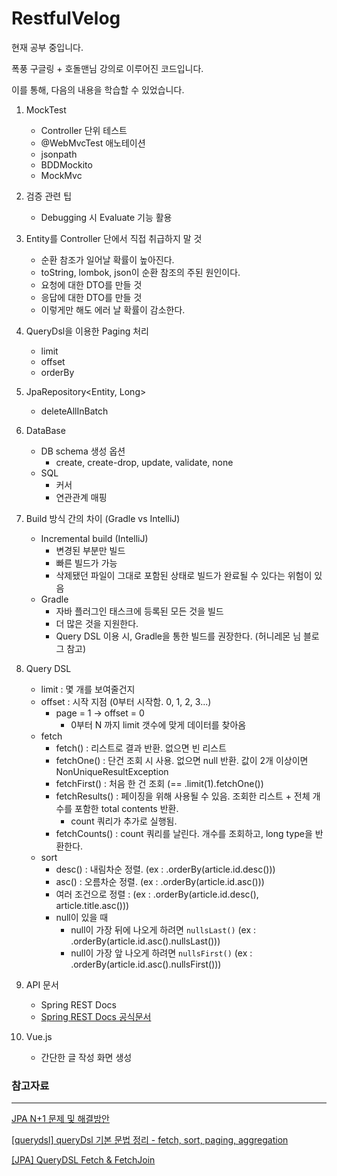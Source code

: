 # RestfulVelog

현재 공부 중입니다.

폭풍 구글링 + 호돌맨님 강의로 이루어진 코드입니다.

이를 통해, 다음의 내용을 학습할 수 있었습니다.

1. MockTest 
   - Controller 단위 테스트
   - @WebMvcTest 애노테이션
   - jsonpath
   - BDDMockito
   - MockMvc


2. 검증 관련 팁
   - Debugging 시 Evaluate 기능 활용


3. Entity를 Controller 단에서 직접 취급하지 말 것
   - 순환 참조가 일어날 확률이 높아진다.
   - toString, lombok, json이 순환 참조의 주된 원인이다.
   - 요청에 대한 DTO를 만들 것
   - 응답에 대한 DTO를 만들 것
   - 이렇게만 해도 에러 날 확률이 감소한다.


4. QueryDsl을 이용한 Paging 처리
   - limit
   - offset
   - orderBy


5. JpaRepository<Entity, Long>
   - deleteAllInBatch

    
6. DataBase
   - DB schema 생성 옵션
     - create, create-drop, update, validate, none
   - SQL
     - 커서
     - 연관관계 매핑


7. Build 방식 간의 차이 (Gradle vs IntelliJ)
   - Incremental build (IntelliJ) 
     - 변경된 부분만 빌드
     - 빠른 빌드가 가능
     - 삭제됐던 파일이 그대로 포함된 상태로 빌드가 완료될 수 있다는 위험이 있음
   - Gradle
     - 자바 플러그인 태스크에 등록된 모든 것을 빌드
     - 더 많은 것을 지원한다.
     - Query DSL 이용 시, Gradle을 통한 빌드를 권장한다. (허니레몬 님 블로그 참고)


8. Query DSL
   - limit : 몇 개를 보여줄건지
   - offset : 시작 지점 (0부터 시작함. 0, 1, 2, 3...)
     - page = 1 -> offset = 0
       - 0부터 N 까지 limit 갯수에 맞게 데이터를 찾아옴
   - fetch
     - fetch() : 리스트로 결과 반환. 없으면 빈 리스트
     - fetchOne() : 단건 조회 시 사용. 없으면 null 반환. 값이 2개 이상이면 NonUniqueResultException
     - fetchFirst() : 처음 한 건 조회 (== .limit(1).fetchOne())
     - fetchResults() : 페이징을 위해 사용될 수 있음. 조회한 리스트 + 전체 개수를 포함한 total contents 반환. 
       - count 쿼리가 추가로 실행됨.
     - fetchCounts() : count 쿼리를 날린다. 개수를 조회하고, long type을 반환한다.
   - sort
     - desc() : 내림차순 정렬. (ex : .orderBy(article.id.desc()))
     - asc() : 오름차순 정렬. (ex : .orderBy(article.id.asc())) 
     - 여러 조건으로 정렬 : (ex : .orderBy(article.id.desc(), article.title.asc()))
     - null이 있을 때
       - null이 가장 뒤에 나오게 하려면 `nullsLast()` (ex : .orderBy(article.id.asc().nullsLast())) 
       - null이 가장 앞 나오게 하려면 `nullsFirst()` (ex : .orderBy(article.id.asc().nullsFirst())) 


9. API 문서
   - Spring REST Docs 
   - [Spring REST Docs 공식문서](https://docs.spring.io/spring-restdocs/docs/current/reference/html5/#introduction)



10. Vue.js
    - 간단한 글 작성 화면 생성


### 참고자료

---

[JPA N+1 문제 및 해결방안](https://jojoldu.tistory.com/165)

[[querydsl] queryDsl 기본 문법 정리 - fetch, sort, paging, aggregation](https://devkingdom.tistory.com/243)

[[JPA] QueryDSL Fetch & FetchJoin](https://velog.io/@moonyoung/JPA-QueryDSL-Fetch-FetchJoin)